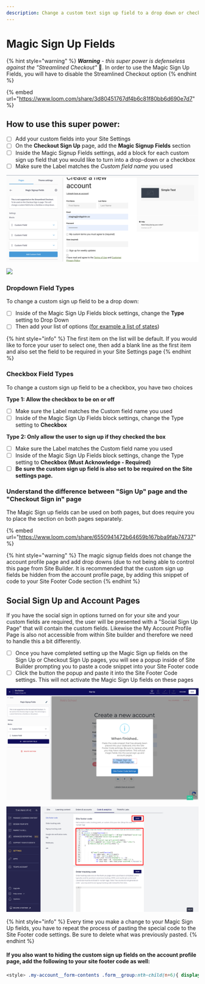 ```yaml
---
description: Change a custom text sign up field to a drop down or checkbox
---
```


# Magic Sign Up Fields

{% hint style="warning" %}
_**Warning** - this super power is defenseless against the "Streamlined Checkout"_ 🦹. In order to use the Magic Sign Up Fields, you will have to disable the Streamlined Checkout option
{% endhint %}

{% embed url="https://www.loom.com/share/3d80451767df4b6c81f80bb6d690e7d7" %}

## How to use this super power:

* [ ] Add your custom fields into your Site Settings
* [ ] On the **Checkout Sign Up** page, add the **Magic Signup Fields** section
* [ ] Inside the Magic Signup Fields settings, add a block for each custom sign up field that you would like to turn into a drop-down or a checkbox
* [ ] Make sure the Label matches the _Custom field name_ you used

![](<../.gitbook/assets/Screen Shot 2021-06-10 at 1.45.08 PM.png>)

![](<../.gitbook/assets/Screen-Shot-2021-06-10-at-1-48-09-PM-png-936×582- (1).png>)

### Dropdown Field Types

To change a custom sign up field to be a drop down:

* [ ] Inside of the Magic Sign Up Fields block settings, change the **Type** setting to Drop Down
* [ ] Then add your list of options ([for example a list of states](https://textlists.info/geography/list-of-u-s-states/))

{% hint style="info" %}
The first item on the list will be default. If you would like to force your user to select one, then add a blank line as the first item and also set the field to be required in your Site Settings page
{% endhint %}

### Checkbox Field Types

To change a custom sign up field to be a checkbox, you have two choices

**Type 1: Allow the checkbox to be on or off**

* [ ] Make sure the Label matches the Custom field name you used
* [ ] Inside of the Magic Sign Up Fields block settings, change the Type setting to **Checkbox**

**Type 2: Only allow the user to sign up if they checked the box**

* [ ] Make sure the Label matches the Custom field name you used
* [ ] Inside of the Magic Sign Up Fields block settings, change the Type setting to **Checkbox (Must Acknowledge - Required)**
* [ ] **Be sure the custom sign up field is also set to be required on the Site settings page.**&#x20;

### Understand the difference between "Sign Up" page and the "Checkout Sign in" page

The Magic Sign up fields can be used on both pages, but does require you to place the section on both pages separately.

{% embed url="https://www.loom.com/share/6550941472b64659b167bba9fab74737" %}

{% hint style="warning" %}
The magic signup fields does not change the account profile page and add drop downs (due to not being able to control this page from Site Builder. It is recommended that the custom sign up fields be hidden from the account profile page, by adding this snippet of code to your Site Footer Code section
{% endhint %}

## Social Sign Up and Account Pages

If you have the social sign in options turned on for your site  and your custom fields are required, the user will be presented with a "Social Sign Up Page" that will contain the custom fields. Likewise the My Account Profile Page is also not accessible from within Site builder and therefore we need to handle this a bit differently.

* [ ] Once you have completed setting up the Magic Sign up fields on the Sign Up or Checkout Sign Up pages, you will see a popup inside of Site Builder prompting you to paste a code snippet into your Site Footer code
* [ ] Click the button the popup and paste it into the Site Footer Code settings. This will not activate the Magic Sign Up fields on these pages

![](<../.gitbook/assets/Site-Builder-Thinkific (85).png>)

![](../.gitbook/assets/Settings-Rob-s-School.png)

{% hint style="info" %}
Every time you make a change to your Magic Sign Up fields, you have to repeat the process of pasting the special code to the Site Footer code settings. Be sure to delete what was previously pasted.
{% endhint %}

#### If you also want to hiding the custom sign up fields on the account profile page, add the following to your site footer code as well:

```css
<style> .my-account__form-contents .form__group:nth-child(n+6){ display:none; } </style>
```
